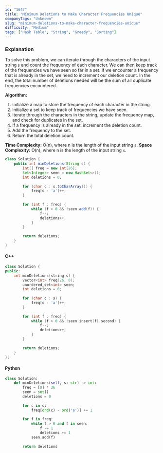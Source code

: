 ```yaml
---
id: "1647"
title: "Minimum Deletions to Make Character Frequencies Unique"
companyTags: "Unknown"
slug: "minimum-deletions-to-make-character-frequencies-unique"
difficulty: "Medium"
tags: ["Hash Table", "String", "Greedy", "Sorting"]
---
```


### Explanation
To solve this problem, we can iterate through the characters of the input string `s` and count the frequency of each character. We can then keep track of the frequencies we have seen so far in a set. If we encounter a frequency that is already in the set, we need to increment our deletion count. In the end, the total number of deletions needed will be the sum of all duplicate frequencies encountered.

**Algorithm:**
1. Initialize a map to store the frequency of each character in the string.
2. Initialize a set to keep track of frequencies we have seen.
3. Iterate through the characters in the string, update the frequency map, and check for duplicates in the set.
4. If a frequency is already in the set, increment the deletion count.
5. Add the frequency to the set.
6. Return the total deletion count.

**Time Complexity:** O(n), where n is the length of the input string `s`.
**Space Complexity:** O(n), where n is the length of the input string `s`.

```java
class Solution {
    public int minDeletions(String s) {
        int[] freq = new int[26];
        Set<Integer> seen = new HashSet<>();
        int deletions = 0;
        
        for (char c : s.toCharArray()) {
            freq[c - 'a']++;
        }
        
        for (int f : freq) {
            while (f > 0 && !seen.add(f)) {
                f--;
                deletions++;
            }
        }
        
        return deletions;
    }
}
```

#### C++
```cpp
class Solution {
public:
    int minDeletions(string s) {
        vector<int> freq(26, 0);
        unordered_set<int> seen;
        int deletions = 0;
        
        for (char c : s) {
            freq[c - 'a']++;
        }
        
        for (int f : freq) {
            while (f > 0 && !seen.insert(f).second) {
                f--;
                deletions++;
            }
        }
        
        return deletions;
    }
};
```

#### Python
```python
class Solution:
    def minDeletions(self, s: str) -> int:
        freq = [0] * 26
        seen = set()
        deletions = 0
        
        for c in s:
            freq[ord(c) - ord('a')] += 1
        
        for f in freq:
            while f > 0 and f in seen:
                f -= 1
                deletions += 1
            seen.add(f)
        
        return deletions
```